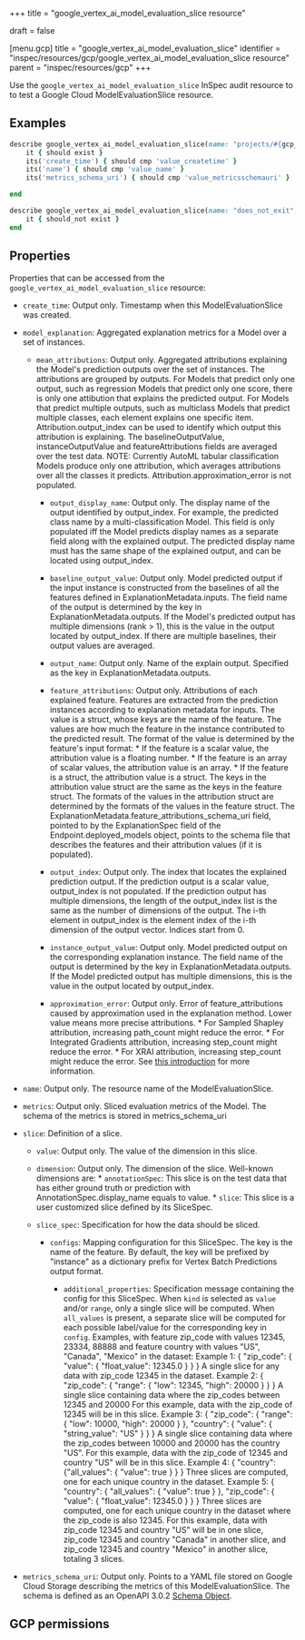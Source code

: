 +++
title = "google_vertex_ai_model_evaluation_slice resource"

draft = false


[menu.gcp]
title = "google_vertex_ai_model_evaluation_slice"
identifier = "inspec/resources/gcp/google_vertex_ai_model_evaluation_slice resource"
parent = "inspec/resources/gcp"
+++

Use the `google_vertex_ai_model_evaluation_slice` InSpec audit resource to to test a Google Cloud ModelEvaluationSlice resource.

## Examples

```ruby
describe google_vertex_ai_model_evaluation_slice(name: "projects/#{gcp_project_id}/locations/#{models_evaluations_slice['region']}/models/#{models_evaluations_slice['model']}/evaluations/#{models_evaluations_slice['evaluation']}/slices/#{models_evaluations_slice['slice']}", region: ' value_region') do
	it { should exist }
	its('create_time') { should cmp 'value_createtime' }
	its('name') { should cmp 'value_name' }
	its('metrics_schema_uri') { should cmp 'value_metricsschemauri' }

end

describe google_vertex_ai_model_evaluation_slice(name: "does_not_exit", region: ' value_region') do
	it { should_not exist }
end
```

## Properties

Properties that can be accessed from the `google_vertex_ai_model_evaluation_slice` resource:


  * `create_time`: Output only. Timestamp when this ModelEvaluationSlice was created.

  * `model_explanation`: Aggregated explanation metrics for a Model over a set of instances.

    * `mean_attributions`: Output only. Aggregated attributions explaining the Model's prediction outputs over the set of instances. The attributions are grouped by outputs. For Models that predict only one output, such as regression Models that predict only one score, there is only one attibution that explains the predicted output. For Models that predict multiple outputs, such as multiclass Models that predict multiple classes, each element explains one specific item. Attribution.output_index can be used to identify which output this attribution is explaining. The baselineOutputValue, instanceOutputValue and featureAttributions fields are averaged over the test data. NOTE: Currently AutoML tabular classification Models produce only one attribution, which averages attributions over all the classes it predicts. Attribution.approximation_error is not populated.

      * `output_display_name`: Output only. The display name of the output identified by output_index. For example, the predicted class name by a multi-classification Model. This field is only populated iff the Model predicts display names as a separate field along with the explained output. The predicted display name must has the same shape of the explained output, and can be located using output_index.

      * `baseline_output_value`: Output only. Model predicted output if the input instance is constructed from the baselines of all the features defined in ExplanationMetadata.inputs. The field name of the output is determined by the key in ExplanationMetadata.outputs. If the Model's predicted output has multiple dimensions (rank > 1), this is the value in the output located by output_index. If there are multiple baselines, their output values are averaged.

      * `output_name`: Output only. Name of the explain output. Specified as the key in ExplanationMetadata.outputs.

      * `feature_attributions`: Output only. Attributions of each explained feature. Features are extracted from the prediction instances according to explanation metadata for inputs. The value is a struct, whose keys are the name of the feature. The values are how much the feature in the instance contributed to the predicted result. The format of the value is determined by the feature's input format: * If the feature is a scalar value, the attribution value is a floating number. * If the feature is an array of scalar values, the attribution value is an array. * If the feature is a struct, the attribution value is a struct. The keys in the attribution value struct are the same as the keys in the feature struct. The formats of the values in the attribution struct are determined by the formats of the values in the feature struct. The ExplanationMetadata.feature_attributions_schema_uri field, pointed to by the ExplanationSpec field of the Endpoint.deployed_models object, points to the schema file that describes the features and their attribution values (if it is populated).

      * `output_index`: Output only. The index that locates the explained prediction output. If the prediction output is a scalar value, output_index is not populated. If the prediction output has multiple dimensions, the length of the output_index list is the same as the number of dimensions of the output. The i-th element in output_index is the element index of the i-th dimension of the output vector. Indices start from 0.

      * `instance_output_value`: Output only. Model predicted output on the corresponding explanation instance. The field name of the output is determined by the key in ExplanationMetadata.outputs. If the Model predicted output has multiple dimensions, this is the value in the output located by output_index.

      * `approximation_error`: Output only. Error of feature_attributions caused by approximation used in the explanation method. Lower value means more precise attributions. * For Sampled Shapley attribution, increasing path_count might reduce the error. * For Integrated Gradients attribution, increasing step_count might reduce the error. * For XRAI attribution, increasing step_count might reduce the error. See [this introduction](/vertex-ai/docs/explainable-ai/overview) for more information.

  * `name`: Output only. The resource name of the ModelEvaluationSlice.

  * `metrics`: Output only. Sliced evaluation metrics of the Model. The schema of the metrics is stored in metrics_schema_uri

  * `slice`: Definition of a slice.

    * `value`: Output only. The value of the dimension in this slice.

    * `dimension`: Output only. The dimension of the slice. Well-known dimensions are: * `annotationSpec`: This slice is on the test data that has either ground truth or prediction with AnnotationSpec.display_name equals to value. * `slice`: This slice is a user customized slice defined by its SliceSpec.

    * `slice_spec`: Specification for how the data should be sliced.

      * `configs`: Mapping configuration for this SliceSpec. The key is the name of the feature. By default, the key will be prefixed by "instance" as a dictionary prefix for Vertex Batch Predictions output format.

        * `additional_properties`: Specification message containing the config for this SliceSpec. When `kind` is selected as `value` and/or `range`, only a single slice will be computed. When `all_values` is present, a separate slice will be computed for each possible label/value for the corresponding key in `config`. Examples, with feature zip_code with values 12345, 23334, 88888 and feature country with values "US", "Canada", "Mexico" in the dataset: Example 1: { "zip_code": { "value": { "float_value": 12345.0 } } } A single slice for any data with zip_code 12345 in the dataset. Example 2: { "zip_code": { "range": { "low": 12345, "high": 20000 } } } A single slice containing data where the zip_codes between 12345 and 20000 For this example, data with the zip_code of 12345 will be in this slice. Example 3: { "zip_code": { "range": { "low": 10000, "high": 20000 } }, "country": { "value": { "string_value": "US" } } } A single slice containing data where the zip_codes between 10000 and 20000 has the country "US". For this example, data with the zip_code of 12345 and country "US" will be in this slice. Example 4: { "country": {"all_values": { "value": true } } } Three slices are computed, one for each unique country in the dataset. Example 5: { "country": { "all_values": { "value": true } }, "zip_code": { "value": { "float_value": 12345.0 } } } Three slices are computed, one for each unique country in the dataset where the zip_code is also 12345. For this example, data with zip_code 12345 and country "US" will be in one slice, zip_code 12345 and country "Canada" in another slice, and zip_code 12345 and country "Mexico" in another slice, totaling 3 slices.

  * `metrics_schema_uri`: Output only. Points to a YAML file stored on Google Cloud Storage describing the metrics of this ModelEvaluationSlice. The schema is defined as an OpenAPI 3.0.2 [Schema Object](https://github.com/OAI/OpenAPI-Specification/blob/main/versions/3.0.2.md#schemaObject).


## GCP permissions
